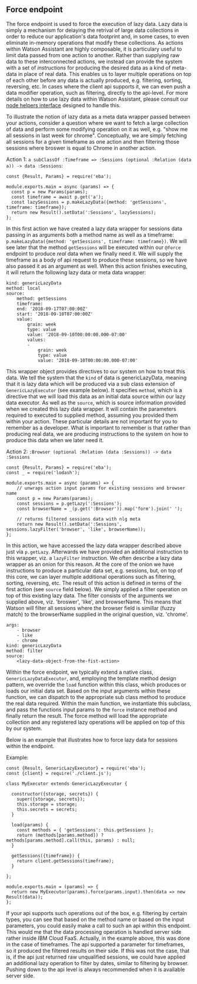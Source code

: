## Force endpoint

The force endpoint is used to force the execution of lazy data. Lazy data is simply a mechanism for delaying the retrival of large data collections in order to reduce our application's data footprint and, in some cases, to even eliminate in-memory operations that modify these collections. As actions within Watson Assistant are highly composable, it is particulary useful to limit data passed from one action to another. Rather than supplying raw data to these interconnected actions, we instead can provide the system with a set of _instructions_ for producing the desired data as a kind of meta-data in place of real data. This enables us to layer multiple operations on top of each other before any data is actually produced, e.g. filtering, sorting, reversing, etc. In cases where the client api supports it, we can even push a data modifier operation, such as filtering, directly to the api-level. For more details on how to use lazy data within Watson Assistant, please consult our [node helpers interface](../NodeHelpers.md#lazy-evaluation) designed to handle this.

To illustrate the notion of lazy data as a meta data wrapper passed between your actions, consider a question where we want to fetch a large collection of data and perform some modifying operation on it as well, e.g. "show me all sessions in last week for chrome". Conceptually, we are simply fetching all sessions for a given timeframe as one action and then filtering those sessions where broswer is equal to Chrome in another action.

Action 1: `a subClassOf :Timeframe => :Sessions (optional :Relation (data a)) -> data :Sessions`:
```
const {Result, Params} = require('eba');

module.exports.main = async (params) => {
  const p = new Params(params);
  const timeframe = await p.get('a');
  const lazySessions = p.makeLazyData({method: 'getSessions', timeframe: timeframe});
  return new Result().setData(':Sessions', lazySessions);
};
```

In this first action we have created a lazy data wrapper for sessions data passing in as arguments both a method name as well as a timeframe: `p.makeLazyData({method: 'getSessions', timeframe: timeframe})`. We will see later that the method `getSessions` will be executed within our `@force` endpoint to produce _real_ data when we finally need it. We will supply the timeframe as a body of api request to produce these sessions, so we have also passed it as an argument as well. When this action finishes executing, it will return the following lazy data or meta data wrapper:

```
kind: genericLazyData
method: local
source:
    method: getSessions
    timeframe:
    end: '2018-09-17T07:00:00Z'
    start: '2018-09-10T07:00:00Z'
    value:
        grain: week
        type: value
        value: '2018-09-10T00:00:00.000-07:00'
        values:
        -
            grain: week
            type: value
            value: '2018-09-10T00:00:00.000-07:00'
```

This wrapper object provides directives to our system on how to treat this data. We tell the system that the `kind` of data is genericLazyData, meaning that it is lazy data which will be produced via a sub class extension of `GenericLazyExecutor` (see example below). It specifies `method`, which is a directive that we will load this data as an initial data source within our lazy data executor. As well as the `source`, which is source information provided when we created this lazy data wrapper. It will contain the parameters required to executed to supplied method, assuming you provided them within your action. These particular details are not important for you to remember as a developer. What is important to remember is that rather than producing real data, we are producing instructions to the system on how to produce this data when we later need it.

Action 2: `:Browser (optional :Relation (data :Sessions)) -> data :Sessions`
```
const {Result, Params} = require('eba');
const _ = require('lodash');

module.exports.main = async (params) => {
    // unwraps action input params for existing sessions and browser name
    const p = new Params(params);
    const sessions = p.getLazy(':Sessions');
    const browserName = _(p.get(':Browser')).map('form').join(' ');

    // returns filtered sessions data with nlg meta
    return new Result().setData(':Sessions', sessions.lazyFilter('browser', 'like', browserName));
};
```

In this action, we have accessed the lazy data wrapper described above just via `p.getLazy`. Afterwards we have provided an additional instruction to this wrapper, viz. a `lazyFilter` instruction. We often describe a lazy data wrapper as an onion for this reason. At the core of the onion we have instructions to produce a particular data set, e.g. sessions, but, on top of this core, we can layer multiple additional operations such as filtering, sorting, reversing, etc. The result of this action is defined in terms of the first action (see `source` field below). We simply applied a filter operation on top of this existing lazy data. The filter consists of the arguments we supplied above, viz. 'broswer', 'like', and browserName. This means that Watson will filter all sessions where the browser field is simillar (fuzzy match) to the browserName supplied in the original question, viz. 'chrome'.

```
args:
    - browser
    - like
    - chrome
kind: genericLazyData
method: filter
source:
    <lazy-data-object-from-the-fist-action>
```

Within the force endpoint, we typically extend a native class, `GenericLazyDataExecutor`, and, employing the template method design pattern, we override the `load` function within this class, which produces or loads our initial data set. Based on the input arguments within these function, we can dispatch to the appropriate sub class method to produce the real data required. Within the main function, we instantiate this subclass, and pass the functions input params to the `force` instance method and finally return the result. The force method will load the appropriate collection and any registered lazy operations will be applied on top of this by our system.

Below is an example that illustrates how to force lazy data for sessions within the endpoint.

Example:
```
const {Result, GenericLazyExecutor} = require('eba');
const {client} = require('./client.js');

class MyExecutor extends GenericLazyExecutor {

  constructor({storage, secrets}) {
    super({storage, secrets});
    this.storage = storage;
    this.secrets = secrets;
  }

  load(params) {
    const methods = { 'getSessions': this.getSessions };
    return (methods[params.method]) ? methods[params.method].call(this, params) : null;
  }

  getSessions({timeframe}) {
    return client.getSessions(timeframe);
  }

};

module.exports.main = (params) => {
  return new MyExecutor(params).force(params.input).then(data => new Result(data));
};
```

If your api supports such operations out of the box, e.g. filtering by certain types, you can see that based on the method name or based on the input parameters, you could easily make a call to such an api within this endpoint. This would me that the data processing operation is handled server side rather inside IBM Cloud FaaS. Actually, in the example above, this was done in the case of timeframes. The api supported a parameter for timeframes, so it produced the filtered results on their side. If this was not the case, that is, if the api just returned raw unqualified sessions, we could have applied an additional lazy operation to filter by dates, similar to filtering by browser. Pushing down to the api level is always recommended when it is available server side.
